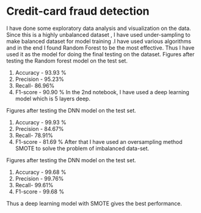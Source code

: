 # Credit-card fraud detection
I have done some exploratory data analysis and visualization on the data. Since this is a highly unbalanced dataset , I have used under-sampling to make balanced dataset for model training .I have used various algorithms and in the end I found Random Forest to be the most effective. Thus I have used it as the model for doing the final testing on the dataset.
Figures after testing the Random forest model on the test set.
1. Accuracy - 93.93 %
2. Precision - 95.23%
3. Recall- 86.96%
4. F1-score - 90.90 %
In the 2nd notebook, I have used a deep learning model which is 5 layers deep.

Figures after testing the DNN model on the test set.
1. Accuracy - 99.93 %
2. Precision - 84.67%
3. Recall- 78.91%
4. F1-score - 81.69 %
After that I have used an oversampling method SMOTE to solve the problem of imbalanced data-set.

Figures after testing the DNN model on the test set.
1. Accuracy - 99.68 %
2. Precision - 99.76%
3. Recall- 99.61%
4. F1-score - 99.68 %

Thus a deep learning model with SMOTE gives the best performance.
